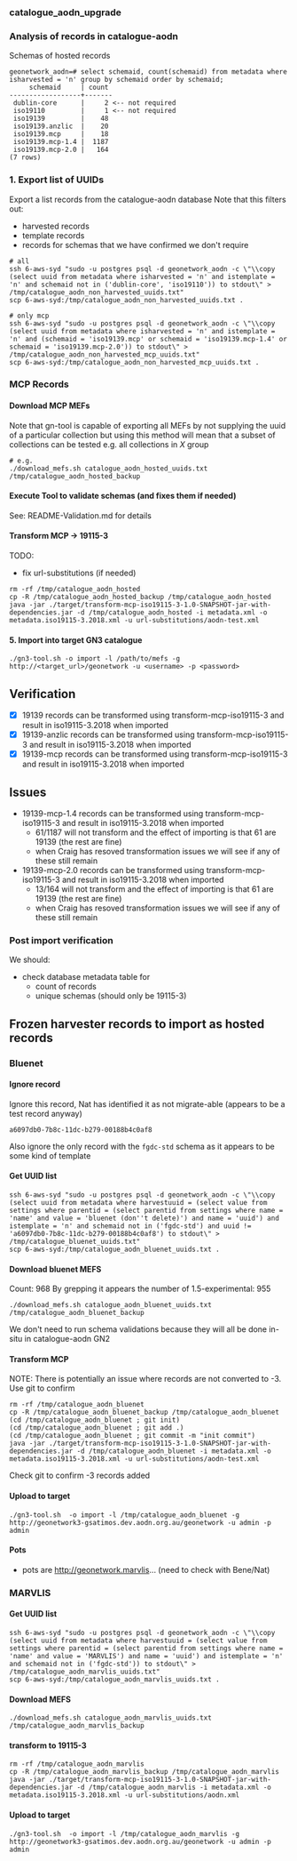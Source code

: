 ### catalogue_aodn_upgrade

### Analysis of records in catalogue-aodn

Schemas of hosted records
```
geonetwork_aodn=# select schemaid, count(schemaid) from metadata where isharvested = 'n' group by schemaid order by schemaid;
     schemaid     | count 
------------------+-------
 dublin-core      |     2 <-- not required
 iso19110         |     1 <-- not required
 iso19139         |    48
 iso19139.anzlic  |    20
 iso19139.mcp     |    18
 iso19139.mcp-1.4 |  1187
 iso19139.mcp-2.0 |   164
(7 rows)
```


### 1. Export list of UUIDs

Export a list records from the catalogue-aodn database
Note that this filters out:
 - harvested records
 - template records
 - records for schemas that we have confirmed we don't require
```
# all
ssh 6-aws-syd "sudo -u postgres psql -d geonetwork_aodn -c \"\\copy (select uuid from metadata where isharvested = 'n' and istemplate = 'n' and schemaid not in ('dublin-core', 'iso19110')) to stdout\" > /tmp/catalogue_aodn_non_harvested_uuids.txt"
scp 6-aws-syd:/tmp/catalogue_aodn_non_harvested_uuids.txt .

# only mcp
ssh 6-aws-syd "sudo -u postgres psql -d geonetwork_aodn -c \"\\copy (select uuid from metadata where isharvested = 'n' and istemplate = 'n' and (schemaid = 'iso19139.mcp' or schemaid = 'iso19139.mcp-1.4' or schemaid = 'iso19139.mcp-2.0')) to stdout\" > /tmp/catalogue_aodn_non_harvested_mcp_uuids.txt"
scp 6-aws-syd:/tmp/catalogue_aodn_non_harvested_mcp_uuids.txt .
```

### MCP Records

#### Download MCP MEFs

Note that gn-tool is capable of exporting all MEFs by not supplying the uuid of a particular collection but using this method will mean that a subset of collections can be tested e.g. all collections in _X_ group

```
# e.g.
./download_mefs.sh catalogue_aodn_hosted_uuids.txt /tmp/catalogue_aodn_hosted_backup
```

#### Execute Tool to validate schemas (and fixes them if needed)

See: README-Validation.md for details

#### Transform MCP -> 19115-3

TODO:
- fix url-substitutions (if needed)

```
rm -rf /tmp/catalogue_aodn_hosted
cp -R /tmp/catalogue_aodn_hosted_backup /tmp/catalogue_aodn_hosted
java -jar ./target/transform-mcp-iso19115-3-1.0-SNAPSHOT-jar-with-dependencies.jar -d /tmp/catalogue_aodn_hosted -i metadata.xml -o metadata.iso19115-3.2018.xml -u url-substitutions/aodn-test.xml
```

#### 5. Import into target GN3 catalogue

```
./gn3-tool.sh -o import -l /path/to/mefs -g  http://<target_url>/geonetwork -u <username> -p <password>
```

## Verification
- [x] 19139 records can be transformed using transform-mcp-iso19115-3 and result in iso19115-3.2018 when imported
- [x] 19139-anzlic records can be transformed using transform-mcp-iso19115-3 and result in iso19115-3.2018 when imported
- [x] 19139-mcp records can be transformed using transform-mcp-iso19115-3 and result in iso19115-3.2018 when imported

## Issues
- 19139-mcp-1.4 records can be transformed using transform-mcp-iso19115-3 and result in iso19115-3.2018 when imported
  - 61/1187 will not transform and the effect of importing is that 61 are 19139 (the rest are fine)
  - when Craig has resoved transformation issues we will see if any of these still remain
- 19139-mcp-2.0 records can be transformed using transform-mcp-iso19115-3 and result in iso19115-3.2018 when imported
  - 13/164 will not transform and the effect of importing is that 61 are 19139 (the rest are fine)
  - when Craig has resoved transformation issues we will see if any of these still remain
 
### Post import verification

We should:
- check database metadata table for
  - count of records
  - unique schemas (should only be 19115-3)
  
  
## Frozen harvester records to import as hosted records

### Bluenet

#### Ignore record

Ignore this record, Nat has identified it as not migrate-able (appears to be a test record anyway)
```
a6097db0-7b8c-11dc-b279-00188b4c0af8
```

Also ignore the only record with the `fgdc-std` schema as it appears to be some kind of template

#### Get UUID list
```
ssh 6-aws-syd "sudo -u postgres psql -d geonetwork_aodn -c \"\\copy (select uuid from metadata where harvestuuid = (select value from settings where parentid = (select parentid from settings where name = 'name' and value = 'bluenet (don''t delete)') and name = 'uuid') and istemplate = 'n' and schemaid not in ('fgdc-std') and uuid != 'a6097db0-7b8c-11dc-b279-00188b4c0af8') to stdout\" > /tmp/catalogue_bluenet_uuids.txt"
scp 6-aws-syd:/tmp/catalogue_aodn_bluenet_uuids.txt .
```

#### Download bluenet MEFS

Count: 968
By grepping it appears the number of 1.5-experimental: 955

```
./download_mefs.sh catalogue_aodn_bluenet_uuids.txt /tmp/catalogue_aodn_bluenet_backup
```

We don't need to run schema validations because they will all be done in-situ in catalogue-aodn GN2

#### Transform MCP

NOTE: There is potentially an issue where records are not converted to -3. Use git to confirm

```
rm -rf /tmp/catalogue_aodn_bluenet
cp -R /tmp/catalogue_aodn_bluenet_backup /tmp/catalogue_aodn_bluenet
(cd /tmp/catalogue_aodn_bluenet ; git init)
(cd /tmp/catalogue_aodn_bluenet ; git add .)
(cd /tmp/catalogue_aodn_bluenet ; git commit -m "init commit")
java -jar ./target/transform-mcp-iso19115-3-1.0-SNAPSHOT-jar-with-dependencies.jar -d /tmp/catalogue_aodn_bluenet -i metadata.xml -o metadata.iso19115-3.2018.xml -u url-substitutions/aodn-test.xml
```
Check git to confirm -3 records added

#### Upload to target

```
./gn3-tool.sh  -o import -l /tmp/catalogue_aodn_bluenet -g http://geonetwork3-gsatimos.dev.aodn.org.au/geonetwork -u admin -p admin
```

#### Pots
- pots are http://geonetwork.marvlis... (need to check with Bene/Nat)


### MARVLIS

#### Get UUID list
```
ssh 6-aws-syd "sudo -u postgres psql -d geonetwork_aodn -c \"\\copy (select uuid from metadata where harvestuuid = (select value from settings where parentid = (select parentid from settings where name = 'name' and value = 'MARVLIS') and name = 'uuid') and istemplate = 'n' and schemaid not in ('fgdc-std')) to stdout\" > /tmp/catalogue_aodn_marvlis_uuids.txt"
scp 6-aws-syd:/tmp/catalogue_aodn_marvlis_uuids.txt .
```

#### Download MEFS

```
./download_mefs.sh catalogue_aodn_marvlis_uuids.txt /tmp/catalogue_aodn_marvlis_backup
```

#### transform to 19115-3
```
rm -rf /tmp/catalogue_aodn_marvlis
cp -R /tmp/catalogue_aodn_marvlis_backup /tmp/catalogue_aodn_marvlis
java -jar ./target/transform-mcp-iso19115-3-1.0-SNAPSHOT-jar-with-dependencies.jar -d /tmp/catalogue_aodn_marvlis -i metadata.xml -o metadata.iso19115-3.2018.xml -u url-substitutions/aodn.xml
```

#### Upload to target

```
./gn3-tool.sh  -o import -l /tmp/catalogue_aodn_marvlis -g http://geonetwork3-gsatimos.dev.aodn.org.au/geonetwork -u admin -p admin
```

